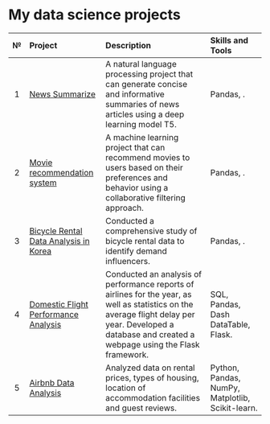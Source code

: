 # My data science projects

|№|Project  |Description|Skills and Tools|
|:-:|:-|:-|:-|
|1|[News Summarize](https://github.com/spqr-86/Data_Science_Projects/tree/main/news_summarizer) |A natural language processing project that can generate concise and informative summaries of news articles using a deep learning model T5.|Pandas, .|
|2|[Movie recommendation system](https://github.com/spqr-86/Data_Science_Projects/tree/main/movie_recommendation_system) |A machine learning project that can recommend movies to users based on their preferences and behavior using a collaborative filtering approach.|Pandas, .|
|3|[Bicycle Rental Data Analysis in Korea](https://github.com/spqr-86/Data_Science_Projects/tree/main/bicycle_rental_DA) |Conducted a comprehensive study of bicycle rental data to identify demand influencers.|Pandas, .|
|4|[Domestic Flight Performance Analysis]() |Conducted an analysis of performance reports of airlines for the year, as well as statistics on the average flight delay per year. Developed a database and created a webpage using the Flask framework.|SQL, Pandas, Dash DataTable, Flask.|
|5|[Airbnb Data Analysis](https://github.com/spqr-86/Data_Science_Projects/tree/main/airbnb_EDA) |Analyzed data on rental prices, types of housing, location of accommodation facilities and guest reviews.|Python, Pandas, NumPy, Matplotlib, Scikit-learn.|
